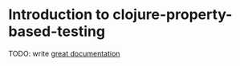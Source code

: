 # Introduction to clojure-property-based-testing

TODO: write [great documentation](http://jacobian.org/writing/what-to-write/)
